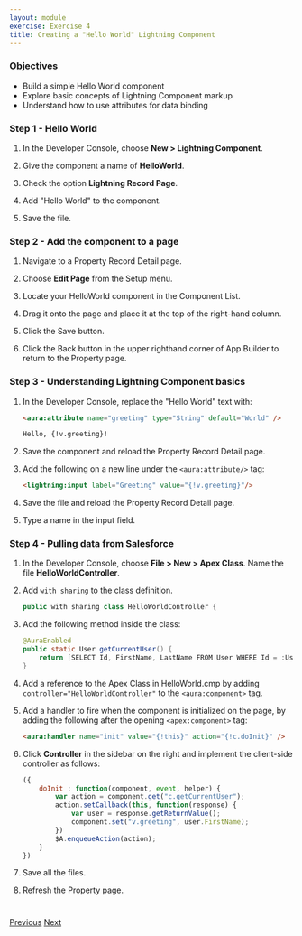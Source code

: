 ```yaml
---
layout: module
exercise: Exercise 4
title: Creating a "Hello World" Lightning Component
---
```


### Objectives

* Build a simple Hello World component
* Explore basic concepts of Lightning Component markup
* Understand how to use attributes for data binding

### Step 1 - Hello World

1. In the Developer Console, choose **New > Lightning Component**.

2. Give the component a name of **HelloWorld**.

3. Check the option **Lightning Record Page**.

4. Add "Hello World" to the component.

5. Save the file.

### Step 2 - Add the component to a page

1. Navigate to a Property Record Detail page.

2. Choose **Edit Page** from the Setup menu.

3. Locate your HelloWorld component in the Component List.

4. Drag it onto the page and place it at the top of the right-hand column.

5. Click the Save button.

6. Click the Back button in the upper righthand corner of App Builder to return to the Property page.

### Step 3 - Understanding Lightning Component basics

1. In the Developer Console, replace the "Hello World" text with:

	```html
	<aura:attribute name="greeting" type="String" default="World" />

	Hello, {!v.greeting}!
	```

1. Save the component and reload the Property Record Detail page.

1. Add the following on a new line under the `<aura:attribute/>` tag:

	```html
    <lightning:input label="Greeting" value="{!v.greeting}"/>
	```

1. Save the file and reload the Property Record Detail page.

1. Type a name in the input field.

### Step 4 - Pulling data from Salesforce

1. In the Developer Console, choose **File > New > Apex Class**. Name the file **HelloWorldController**.

1. Add `with sharing` to the class definition.

    ```java
    public with sharing class HelloWorldController {
    ```

2. Add the following method inside the class:

	```java
    @AuraEnabled
	public static User getCurrentUser() {
		return [SELECT Id, FirstName, LastName FROM User WHERE Id = :UserInfo.getUserId() LIMIT 1];
	}
    ```

3. Add a reference to the Apex Class in HelloWorld.cmp by adding `controller="HelloWorldController"` to the `<aura:component>` tag.

4. Add a handler to fire when the component is initialized on the page, by adding the following after the opening `<apex:component>` tag:

	```html
	<aura:handler name="init" value="{!this}" action="{!c.doInit}" />
	```

5. Click **Controller** in the sidebar on the right and implement the client-side controller as follows:

	```js
	({
		doInit : function(component, event, helper) {
            var action = component.get("c.getCurrentUser");
            action.setCallback(this, function(response) {
                var user = response.getReturnValue();
                component.set("v.greeting", user.FirstName);
            })
            $A.enqueueAction(action);
	    }
	})
	```
		
6. Save all the files.
7. Refresh the Property page.

<div class="row" style="margin-top:40px;">
<div class="col-sm-12">
<a href="Exercise_3.html" class="btn btn-default"><i class="glyphicon glyphicon-chevron-left"></i> Previous</a>
<a href="Exercise_5.html" class="btn btn-default pull-right">Next <i class="glyphicon glyphicon-chevron-right"></i></a>
</div>
</div>